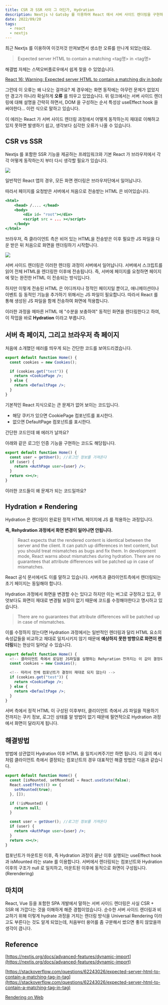 ```yaml
---
title: CSR 과 SSR 사이 그 어딘가, Hydration
description: Nextjs 나 Gatsby 를 이용하여 React 애서 서버 사이드 렌더링을 구현하는 방법은 편리합니다. 하지만 Rehydration 를 포함한 렌더링 개념을 재대로 이해하지 않고 있다면 해결이 어려운 문제가 나오기 쉽습니다. CSR 베이스인 React 에서 SSR 을 구현할 때 놓치기 쉬운 개념인 Hydration 에 대해 알아보겠습니다.
date: 2022/09/20
tags:
  - react
  - nextjs
---
```


최근 Nextjs 를 이용하여 이것저것 만져보면서 생소한 오류를 만나게 되었는데요.

> Expected server HTML to contain a matching <tag명> in <tag명>

해결법 자체는 스택오버플로우에서 쉽게 찾을 수 있었습니다.

[React 16: Warning: Expected server HTML to contain a matching div in body](https://stackoverflow.com/questions/46443652/react-16-warning-expected-server-html-to-contain-a-matching-div-in-body)

그런데 이 오류는 왜 나오는 걸까요? 제 경우에는 화면 동작에는 아무런 문제가 없었지만 경고가 아니라 확실하게 **오류** 를 띄우고 있었습니다. 위 링크에서는 서버 사이드 렌더링에 대해 설명을 간략히 하면서, DOM 을 구성하는 순서 특성상 useEffect hook 을 써야한다... 이런 식으로 말하고 있습니다.

이 에러는 React 가 서버 사이드 렌더링 과정에서 어떻게 동작하는지 재대로 이해하고 있지 못하면 발생하기 쉽고, 생각보다 심각한 오류가 나올 수 있습니다.

## CSR vs SSR

Nextjs 를 포함한 SSR 기능을 제공하는 프레임워크와 기본 React 가 브라우저에서 각각 어떻게 동작하는지 부터 다시 생각할 필요가 있습니다.

![](/posts/blog/ssr-hydration/no-pre-rendering.png)

일반적인 React 앱의 경우, 모든 화면 렌더링은 브라우저단에서 일어납니다.

따라서 페이지를 요청받은 서버에서 처음으로 전송받는 HTML 은 비어있습니다.

```jsx
<html>
	<head> /.... </head>
	<body>
		<div id= "root"></div>
		<script src = ... ></script>
	</body>
</html>
```

브라우저, 즉 클라이언트 측은 비어 있는 HTML을 전송받은 이후 필요한 JS 파일을 다운 받은 뒤 처음으로 화면을 렌더링하기 시작합니다.

![](/posts/blog/ssr-hydration/pre-rendering.png)

서버 사이드 렌더링은 이러한 렌더링 과정이 서버에서 일어납니다. 서버에서 스크립트를 읽어 전체 HTML을 렌더링한 이후에 전송됩니다. 즉, 서버에 페이지를 요청하면 페이지에 맞는 완전한 HTML 이 전송되는 방식입니다.

하지만 이렇게 전송된 HTML 은 어디까지나 정적인 페이지일 뿐이고, 애니메이션이나 이벤트 등 동적인 기능을 추가하기 위해서는 JS 파일이 필요합니다. 따라서 React 를 통해 생성된 JS 파일을 함께 전송하여 화면에 적용합니다.

이러한 과정을 메마른 HTML 에 "수분을 보충하여" 동적인 화면을 렌더링한다고 하여, 이 작업을 바로 **Hydration** 이라고 부릅니다.

## 서버 측 페이지, 그리고 브라우저 측 페이지

처음에 소개했던 에러를 띄우게 되는 간단한 코드를 보여드리겠습니다.

```jsx
export default function Home() {
  const cookies = new Cookies();

  if (cookies.get("test")) {
    return <CookiePage />;
  } else {
    return <DefaultPage />;
  }
}
```

기본적인 React 지식으로는 큰 문제가 없어 보이는 코드입니다.

- 해당 쿠키가 있으면 CookiePage 컴포넌트를 표시한다.
- 없으면 DefaultPage 컴포넌트를 표시한다.

간단한 코드인데 왜 에러가 날까요?

아래와 같은 로그인 인증 기능을 구현하는 코드도 해당됩니다.

```jsx
export default function Home() {
  const user = getUser(); //로그인 정보를 가져온다
  if (user) {
    return <AuthPage user={user} />;
  }
  return <></>;
}
```

이러한 코드들이 왜 문제가 되는 코드일까요?

## Hydration ≠ Rendering

Hydration 은 렌더링이 완료된 정적 HTML 페이지에 JS 를 적용하는 과정입니다.

**즉, Rehydration 과정에서 화면 변경이 일어나면 안됩니다.**

> React expects that the rendered content is identical between the server and the client. It can patch up differences in text content, but you should treat mismatches as bugs and fix them. In development mode, React warns about mismatches during hydration. There are no guarantees that attribute differences will be patched up in case of mismatches.

React 공식 문서에서도 이를 말하고 있습니다. 서버측과 클라이언트측에서 렌더링되는 초기 페이지는 동일해야 합니다.

Hydration 과정에서 화면을 변경할 수는 있다고 하지만 이는 버그로 규정하고 있고, 무엇보다도 화면이 재대로 변경될 보장이 없기 때문에 코드를 수정해야한다고 명시하고 있습니다.

> There are no guarantees that attribute differences will be patched up in case of mismatches.

이를 수정하지 않는다면 Hydration 과정에서는 일반적인 렌더링과 달리 HTML 요소의 속성값들을 비교하고 재대로 일치시키지 않기 때문에 **예상하지 못한 방향으로 화면이 렌더링**되는 현상이 일어날 수 있습니다.

```jsx
export default function Home() {
  <!-- 클라이언트 측에서 로딩된 JS파일을 실행하는 Rehyration 전까지는 이 값이 결정되지 않는다 -->
  const cookies = new Cookies();

  <!-- 따라서 전체 컴포넌트가 결정이 재대로 되지 않는다 -->
  if (cookies.get("test")) {
    return <CookiePage />;
  } else {
    return <DefaultPage />;
  }
}
```

서버 측에서 정적 HTML 이 구성된 이후부터, 클리이언트 측에서 JS 파일을 적용하기 전까지는 쿠키 정보, 로그인 상태를 알 방법이 없기 때문에 필연적으로 Hydration 과정에서 화면이 달라지게 됩니다.

## 해결방법

방법에 상관없이 Hydration 이후 HTML 을 일치시켜주기만 하면 됩니다. 이 글의 예시처럼 클라이언트 측에서 결정되는 컴포넌트의 경우 대표적인 해결 방법은 다음과 같습니다.

```jsx
export default function Home() {
  const [isMounted, setMounted] = React.useState(false);
  React.useEffect(() => {
    setMounted(true);
  }, []);

  if (!isMounted) {
    return null;
  }

  const user = getUser(); //로그인 정보를 가져온다
  if (user) {
    return <AuthPage user={user} />;
  }
  return <></>;
}
```

컴포넌트가 마운트된 이후, 즉 Hydration 과정이 끝난 이후 실행되는 useEffect hook 과 isMounted 라는 state 를 이용합니다. 서버에서 렌더링되는 컴포넌트와 Hydration 이후의 구조가 null 로 일치하고, 마운트된 이후에 동적으로 화면이 구성됩니다. (Rerendering)

## 마치며

React, Vue 등을 포함한 SPA 개발에서 말하는 서버 사이드 렌더링은 사실 CSR + SSR 에 가깝다는 것을 이해하게 해준 경험이었습니다.
순수한 서버 사이드 렌더링과 비교하기 위해 이렇게 hydrate 과정을 거치는 렌더링 방식을 Universal Rendering 이라고도 부른다는 것도 알게 되었는데, 처음부터 용어를 좀 구분해서 썼으면 좋지 않았을까 생각이 큽니다.

## Reference

[https://nextjs.org/docs/advanced-features/dynamic-import](https://nextjs.org/docs/advanced-features/dynamic-import)

[https://stackoverflow.com/questions/62243026/expected-server-html-to-contain-a-matching-tag-in-tag](https://stackoverflow.com/questions/62243026/expected-server-html-to-contain-a-matching-tag-in-tag)

[Rendering on Web](https://web.dev/rendering-on-the-web/)
